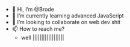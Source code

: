 - 👋 Hi, I’m @Brode
- 🌱 I’m currently learning advanced JavaScript 
- 💞️ I’m looking to collaborate on web dev shit
- 📫 How to reach me?
    - well ||||||||||||||||||

